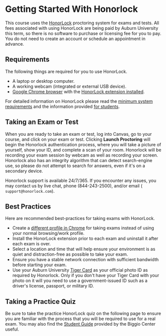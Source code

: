 # Getting Started With Honorlock

This course uses the [HonorLock](https://honorlock.com/) proctoring system for
exams and tests. All fees associated with using HonorLock are being paid by
Auburn University this term, so there is no software to purchase or licensing
fee for you to pay. You ​do not need to create an account or schedule an
appointment in advance. 

## Requirements

The following things are required for you to use HonorLock.

- A laptop or desktop computer.
- A working webcam (integrated or external USB device).
- [Google Chrome browser](https://www.google.com/chrome/) with the [HonorLock extension installed](www.honorlock.com/extension/install).

For detailed information on HonorLock please read the 
[minimum system requirements](https://honorlock.com/support/) and the information provided
[for students](https://honorlock.com/students/).


## Taking an Exam or Test

When you are ready to take an exam or test, log into Canvas, go to your
course, and click on your exam or test. Clicking ​**Launch Proctoring**​ will
begin the Honorlock authentication process, where you will take a picture of
yourself, show your ID, and complete a scan of your room. Honorlock will be
recording your exam session by webcam as well as recording your screen.
Honorlock also has an integrity algorithm that can detect search-engine use,
so please do not attempt to search for answers, even if it's on a secondary
device.

Honorlock support is available 24/7/365. If you encounter any issues, you may
contact us by live chat, phone (​844-243-2500​), and/or email
(​`support@honorlock.com`​).


## Best Practices

Here are recommended best-practices for taking exams with HonorLock.

- Create a [different profile in Chrome](https://support.google.com/chrome/answer/2364824) for taking exams instead of using your normal browsing/work profile.
- Install the HonorLock extension prior to each exam and uninstall it after each exam is over.
- Select a location and time that will help ensure your environment is as quiet and distraction-free as possible to take your exam.
- Ensure you have a stable network connection with sufficient bandwidth before starting your exam.
- Use your Auburn University [Tiger Card](http://www.auburn.edu/administration/tigercard/index.html) as your official photo ID as required by Honorlock. Only if you don't have your Tiger Card with your photo on it will you need to use a government-issued ID such as a driver's license, passport, or military ID.


## Taking a Practice Quiz

Be sure to take the practice HonorLock quiz on the following page to ensure
you are familiar with the process that you will be required to use for a real
exam. You may also find the 
[Student Guide](http://wp.auburn.edu/biggio/wp-content/uploads/2020/03/CanvasGuide-1.pdf)
provided by the Biggio Center useful.
